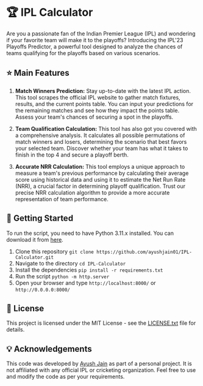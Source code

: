 # 🏆 IPL Calculator 

Are you a passionate fan of the Indian Premier League (IPL) and wondering if your favorite team will make it to the playoffs? Introducing the IPL'23 Playoffs Predictor, a powerful tool designed to analyze the chances of teams qualifying for the playoffs based on various scenarios.

## ⭐ Main Features

1. **Match Winners Prediction:** Stay up-to-date with the latest IPL action. This tool scrapes the official IPL website to gather match fixtures, results, and the current points table. You can input your predictions for the remaining matches and see how they impact the points table. Assess your team's chances of securing a spot in the playoffs.

2. **Team Qualification Calculation:** This tool has also got you covered with a comprehensive analysis. It calculates all possible permutations of match winners and losers, determining the scenario that best favors your selected team. Discover whether your team has what it takes to finish in the top 4 and secure a playoff berth.

3. **Accurate NRR Calculation:** This tool employs a unique approach to measure a team's previous performance by calculating their average score using historical data and using it to estimate the Net Run Rate (NRR), a crucial factor in determining playoff qualification. Trust our precise NRR calculation algorithm to provide a more accurate representation of team performance.
 
## 🚀 Getting Started

To run the script, you need to have Python 3.11.x installed. You can download it from [here](https://www.python.org/downloads/).

1. Clone this repository 
```git clone https://github.com/ayushjain01/IPL-Calculator.git```
2. Navigate to the directory 
```cd IPL-Calculator```
3. Install the dependencies
```pip install -r requirements.txt```
4. Run the script
```python -m http.server```
5. Open your browser and type 
```http://localhost:8000/```
or
```http://0.0.0.0:8000/```

## 📜 License

This project is licensed under the MIT License - see the [LICENSE.txt](LICENSE.txt) file for details.

## 💡 Acknowledgements

This code was developed by [Ayush Jain](https://github.com/ayushjain01)  as part of a personal project. It is not affiliated with any official IPL or cricketing organization. Feel free to use and modify the code as per your requirements.

